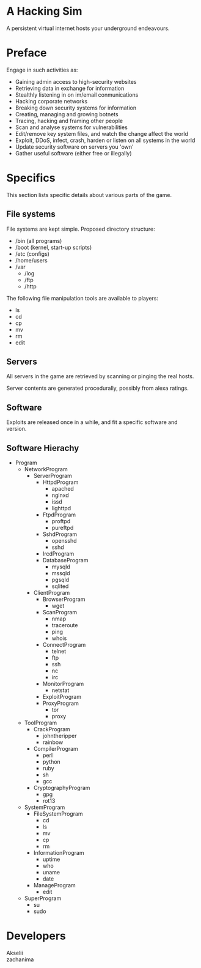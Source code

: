 A Hacking Sim
=============

A persistent virtual internet hosts your underground endeavours.



Preface
=======

Engage in such activities as:

* Gaining admin access to high-security websites
* Retrieving data in exchange for information
* Stealthly listening in on im/email conmunications
* Hacking corporate networks
* Breaking down security systems for information
* Creating, managing and growing botnets
* Tracing, hacking and framing other people
* Scan and analyse systems for vulnerabilities
* Edit/remove key system files, and watch the change affect the world
* Exploit, DDoS, infect, crash, harden or listen on all systems in the world
* Update security software on servers you 'own'
* Gather useful software (either free or illegally)



Specifics
=========

This section lists specific details about various parts of the game.


File systems
------------

File systems are kept simple. Proposed directory structure:

* /bin (all programs)
* /boot (kernel, start-up scripts)
* /etc (configs)
* /home/users
* /var
  * /log
  * /ftp
  * /http

The following file manipulation tools are available to players:

* ls
* cd
* cp
* mv
* rm
* edit


Servers
-------

All servers in the game are retrieved by scanning or pinging the real hosts.

Server contents are generated procedurally, possibly from alexa ratings.


Software
--------

Exploits are released once in a while, and fit a specific software and version.


Software Hierachy
-----------------

* Program
  * NetworkProgram
    * ServerProgram
      * HttpdProgram
        * apached
        * nginxd
        * issd
        * lighttpd
      * FtpdProgram
        * proftpd
        * pureftpd
      * SshdProgram
        * opensshd
        * sshd
      * IrcdProgram
      * DatabaseProgram
        * mysqld
        * mssqld
        * pgsqld
        * sqlited
    * ClientProgram
      * BrowserProgram
        * wget
      * ScanProgram
        * nmap
        * traceroute
        * ping
        * whois
      * ConnectProgram
        * telnet
        * ftp
        * ssh
        * nc
        * irc
      * MonitorProgram
        * netstat
      * ExploitProgram
      * ProxyProgram
        * tor
        * proxy
  * ToolProgram
    * CrackProgram
      * johntheripper
      * rainbow
    * CompilerProgram
      * perl
      * python
      * ruby
      * sh
      * gcc
    * CryptographyProgram
      * gpg
      * rot13
  * SystemProgram
    * FileSystemProgram
      * cd
      * ls
      * mv
      * cp
      * rm
    * InformationProgram
      * uptime
      * who
      * uname
      * date
    * ManageProgram
      * edit
  * SuperProgram
    * su
    * sudo



Developers
==========

Akselii  
zachanima
